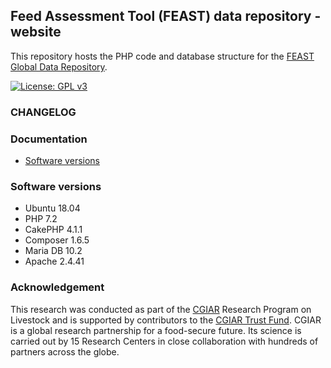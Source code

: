 Feed Assessment Tool (FEAST) data repository - website
------------
This repository hosts the PHP code and database structure for the [FEAST Global Data Repository](https://feastdata.ilri.org/).

[![License: GPL v3](https://img.shields.io/badge/License-GPLv3-blue.svg)](https://www.gnu.org/licenses/gpl-3.0)



### CHANGELOG


### Documentation

* [Software versions](#software-versions)


### Software versions
- Ubuntu 18.04
- PHP 7.2
- CakePHP 4.1.1
- Composer 1.6.5
- Maria DB 10.2
- Apache 2.4.41

### Acknowledgement

This research was conducted as part of the [CGIAR](https://www.cgiar.org/) Research Program on Livestock and is supported by contributors to the [CGIAR Trust Fund](https://www.cgiar.org/funders/). CGIAR is a global research partnership for a food-secure future. Its science is carried out by 15 Research Centers in close collaboration with hundreds of partners across the globe.
